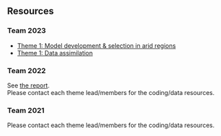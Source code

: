 ## Resources
### Team 2023
- [Theme 1: Model development & selection in arid regions
](https://github.com/NWC-CUAHSI-Summer-Institute/ngen-aridity)
- [Theme 1: Data assimilation](https://github.com/NWC-CUAHSI-Summer-Institute/data_assimilation_with_bmi)


### Team 2022
See [the report](https://www.cuahsi.org/uploads/library/doc/SI2022_Report_v1.2.docx.pdf).  
Please contact each theme lead/members for the coding/data resources. 

### Team 2021
Please contact each theme lead/members for the coding/data resources. 

<!--
Feel free to add your 
-->

<!--

**Here are some ideas to get you started:**

🙋‍♀️ A short introduction - what is your organization all about?
🌈 Contribution guidelines - how can the community get involved?
👩‍💻 Useful resources - where can the community find your docs? Is there anything else the community should know?
🍿 Fun facts - what does your team eat for breakfast?
🧙 Remember, you can do mighty things with the power of [Markdown](https://docs.github.com/github/writing-on-github/getting-started-with-writing-and-formatting-on-github/basic-writing-and-formatting-syntax)
-->

